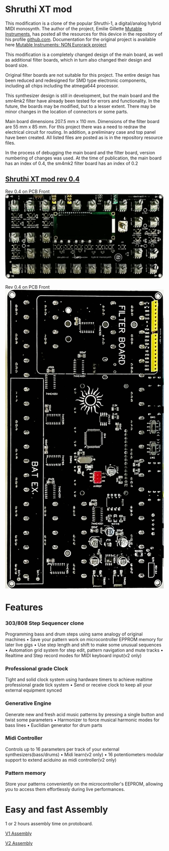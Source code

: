 # Shruthi XT mod

This modification is a clone of the popular Shruthi-1, a digital/analog hybrid MIDI monosynth. The author of the project, Emilie Gillette [Mutable Instruments](https://pichenettes.github.io/mutable-instruments-documentation/), has posted all the resources for this device in the repository of his profile [github.com](https://github.com/pichenettes). Documentation for the original project is available here [Mutable Instruments: NON Eurorack project](https://pichenettes.github.io/mutable-instruments-diy-archive/)

This modification is a completely changed design of the main board, as well as additional filter boards, which in turn also changed their design and board size.

Original filter boards are not suitable for this project. The entire design has been reduced and redesigned for SMD type electronic components, including all chips including the atmega644 processor.

This synthesizer design is still in development, but the main board and the smr4mk2 filter have already been tested for errors and functionality. In the future, the boards may be modified, but to a lesser extent. There may be minor changes in the location of connectors or some parts.

Main board dimensions 207.5 mm x 110 mm. Dimensions of the filter board are 55 mm x 85 mm.
For this project there was a need to redraw the electrical circuit for routing. In addition, a preliminary case and top panel have been created.
All listed files are posted as is in the repository resource files.

In the process of debugging the main board and the filter board, version numbering of changes was used. At the time of publication, the main board has an index of 0.4, the sm4mk2 filter board has an index of 0.2

## [Shruthi XT mod rev 0.4](https://github.com/ibizafm0/shruthi_xt_mod)  
Rev 0.4 on PCB
Front
[![](https://github.com/ibizafm0/shruthi_xt_mod/blob/main/shruthixtmod/mb_shrt_xt_rev0_4_img001.jpg)](https://github.com/ibizafm0/shruthi_xt_mod/blob/main/shruthixtmod/mb_shrt_xt_rev0_4_img001.jpg)

Rev 0.4 on PCB
Front
[![](https://github.com/ibizafm0/shruthi_xt_mod/blob/main/shruthixtmod/mb_shrt_xt_rev0_4_img002.jpg)](https://github.com/ibizafm0/shruthi_xt_mod/blob/main/shruthixtmod/mb_shrt_xt_rev0_4_img002.jpg)

Features
========

### 303/808 Step Sequencer clone

Programming bass and drum steps using same analogy of original machines • Save your pattern work on microcontroller EPPROM memory for later live gigs • Use step length and shift to make some unusual sequences • Automation grid system for step edit, pattern navigation and mute tracks • Realtime and Step record modes for MIDI keyboard input(v2 only)

### Professional grade Clock

Tight and solid clock system using hardware timers to achieve realtime professional grade tick system • Send or receive clock to keep all your external equipment synced

### Generative Engine

Generate new and fresh acid music patterns by pressing a single button and twist some parameters • Harmonizer to force musical harmonic modes for bass lines • Euclidian generator for drum parts

### Midi Controller

Controls up to 16 parameters per track of your external synthesizers(bass/drums) • Midi learn(v2 only) • 16 potentiometers modular support to extend aciduino as midi controller(v2 only)

### Pattern memory

Store your patterns conveniently on the microcontroller's EEPROM, allowing you to access them effortlessly during live performances.

# Easy and fast Assembly

1 or 2 hours assembly time on protoboard. 

[V1 Assembly](https://github.com/midilab/aciduino/tree/master/v1)

[V2 Assembly](https://github.com/midilab/aciduino/tree/master/v2#assembly)
